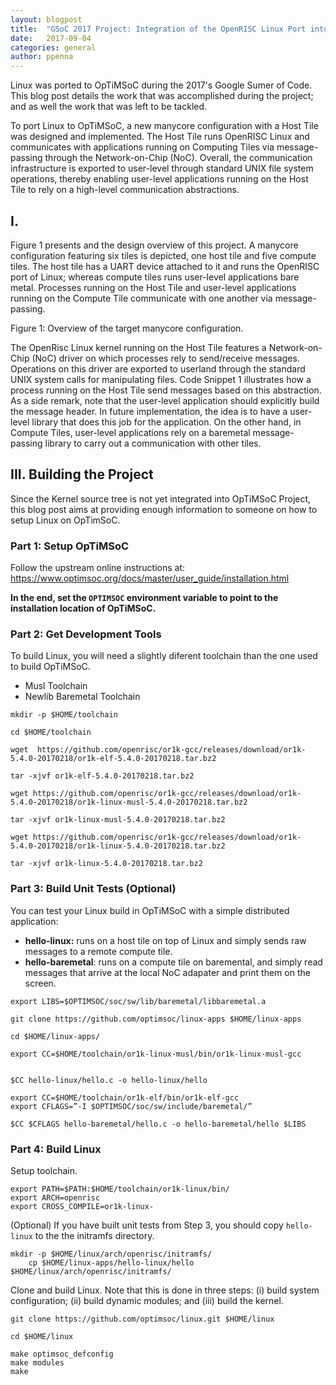 ```yaml
---
layout: blogpost
title:  "GSoC 2017 Project: Integration of the OpenRISC Linux Port into OpTiMSoC"
date:   2017-09-04
categories: general
author: ppenna
---
```


Linux was ported to OpTiMSoC during the 2017's Google Sumer of Code. This blog
post details the work that was accomplished during the project; and as well the work
that was left to be tackled.

To port Linux to OpTiMSoC, a new manycore configuration with a Host Tile was designed and
implemented. The Host Tile runs OpenRISC Linux and communicates with
applications running on Computing Tiles via message-passing through the
Network-on-Chip (NoC). Overall, the communication infrastructure is exported to
user-level through standard UNIX file system operations, thereby enabling
user-level applications running on the Host Tile to rely on a high-level
communication abstractions. 

## I.

Figure 1 presents and the design overview of this project. A manycore
configuration featuring six tiles is depicted, one host tile and five compute
tiles. The host tile has a UART device attached to it and runs the OpenRISC
port of Linux; whereas compute tiles runs user-level applications bare metal.
Processes running on the Host Tile and user-level applications running on the
Compute Tile communicate with one another via message-passing.


Figure 1: Overview of the target manycore configuration.

The OpenRisc Linux kernel running on the Host Tile features a Network-on-Chip
(NoC) driver on which processes rely to send/receive messages. Operations on
this driver are exported to userland through the standard UNIX system calls for
manipulating files. Code Snippet 1 illustrates how a process running on the
Host Tile send messages based on this abstraction. As a side remark, note that
the user-level application should explicitly build the message header. In
future implementation, the idea is to have a user-level library that does this
job for the application. On the other hand, in Compute Tiles, user-level
applications rely on a baremetal message-passing library to carry out a
communication with other tiles.


## III. Building the Project

Since the Kernel source tree is not yet integrated into OpTiMSoC Project, this
blog post aims at providing enough information to someone on how to setup Linux
on OpTimSoC.

### Part 1: Setup OpTiMSoC

Follow the upstream online instructions at: https://www.optimsoc.org/docs/master/user_guide/installation.html

**In the end, set the ```OPTIMSOC``` environment variable to point to the
installation location of OpTiMSoC.**

### Part 2: Get Development Tools

To build Linux, you will need a slightly diferent toolchain than the one used to build OpTiMSoC. 

- Musl Toolchain
- Newlib Baremetal Toolchain

```
mkdir -p $HOME/toolchain

cd $HOME/toolchain

wget  https://github.com/openrisc/or1k-gcc/releases/download/or1k-5.4.0-20170218/or1k-elf-5.4.0-20170218.tar.bz2

tar -xjvf or1k-elf-5.4.0-20170218.tar.bz2

wget https://github.com/openrisc/or1k-gcc/releases/download/or1k-5.4.0-20170218/or1k-linux-musl-5.4.0-20170218.tar.bz2

tar -xjvf or1k-linux-musl-5.4.0-20170218.tar.bz2

wget https://github.com/openrisc/or1k-gcc/releases/download/or1k-5.4.0-20170218/or1k-linux-5.4.0-20170218.tar.bz2

tar -xjvf or1k-linux-5.4.0-20170218.tar.bz2
```

### Part 3: Build Unit Tests (Optional)

You can test your Linux build in OpTiMSoC with a simple distributed application:

- **hello-linux:** runs on a host tile on top of Linux and simply sends raw messages to a remote compute tile.
- **hello-baremetal**: runs on a compute tile on baremental, and simply read messages that arrive at the local NoC adapater and print them on the screen.

```
export LIBS=$OPTIMSOC/soc/sw/lib/baremetal/libbaremetal.a

git clone https://github.com/optimsoc/linux-apps $HOME/linux-apps

cd $HOME/linux-apps/

export CC=$HOME/toolchain/or1k-linux-musl/bin/or1k-linux-musl-gcc


$CC hello-linux/hello.c -o hello-linux/hello

export CC=$HOME/toolchain/or1k-elf/bin/or1k-elf-gcc
export CFLAGS=”-I $OPTIMSOC/soc/sw/include/baremetal/”

$CC $CFLAGS hello-baremetal/hello.c -o hello-baremetal/hello $LIBS    
```

### Part 4: Build Linux

Setup toolchain.

```
export PATH=$PATH:$HOME/toolchain/or1k-linux/bin/
export ARCH=openrisc
export CROSS_COMPILE=or1k-linux-
```

(Optional) If you have built unit tests from Step 3, you should copy ```hello-linux``` to the the initramfs directory.

```
mkdir -p $HOME/linux/arch/openrisc/initramfs/
    cp $HOME/linux-apps/hello-linux/hello $HOME/linux/arch/openrisc/initramfs/
```

Clone and build Linux. Note that this is done in three steps: (i) build system configuration; (ii) build dynamic modules; and (iii) build the kernel.

```
git clone https://github.com/optimsoc/linux.git $HOME/linux

cd $HOME/linux

make optimsoc_defconfig
make modules
make
```

